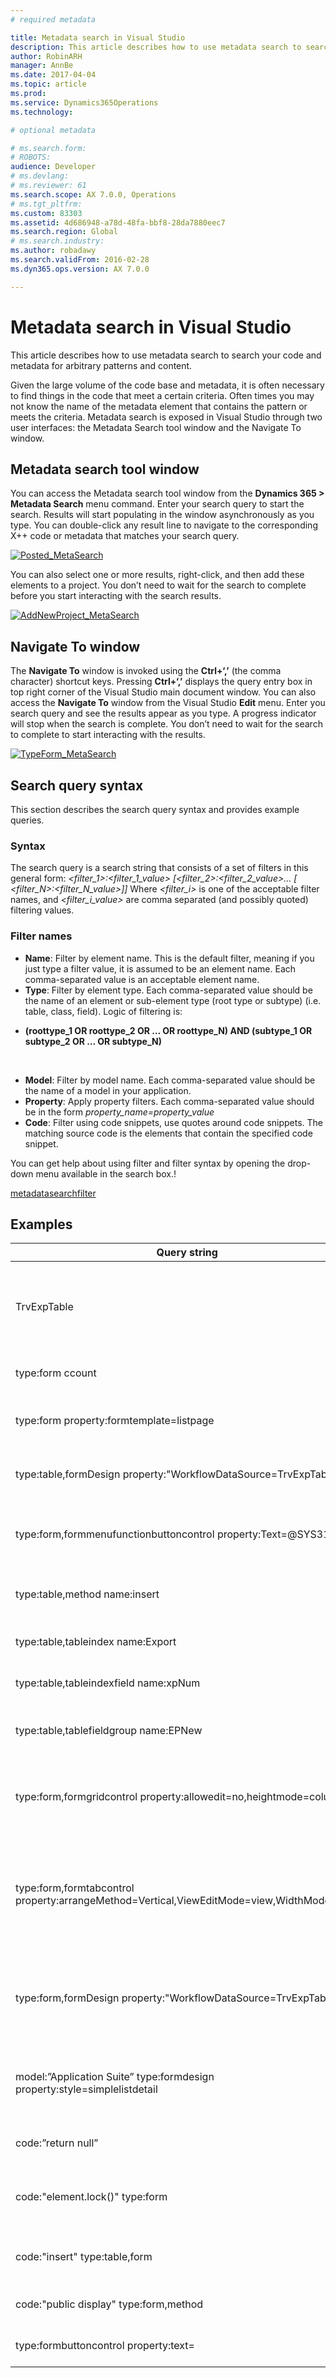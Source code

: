 ```yaml
---
# required metadata

title: Metadata search in Visual Studio
description: This article describes how to use metadata search to search your code and metadata for arbitrary patterns and content. 
author: RobinARH
manager: AnnBe
ms.date: 2017-04-04
ms.topic: article
ms.prod: 
ms.service: Dynamics365Operations
ms.technology: 

# optional metadata

# ms.search.form: 
# ROBOTS: 
audience: Developer
# ms.devlang: 
# ms.reviewer: 61
ms.search.scope: AX 7.0.0, Operations
# ms.tgt_pltfrm: 
ms.custom: 83303
ms.assetid: 4d686948-a78d-48fa-bbf8-28da7880eec7
ms.search.region: Global
# ms.search.industry: 
ms.author: robadawy
ms.search.validFrom: 2016-02-28
ms.dyn365.ops.version: AX 7.0.0

---
```


# Metadata search in Visual Studio

This article describes how to use metadata search to search your code and metadata for arbitrary patterns and content. 

Given the large volume of the code base and metadata, it is often necessary to find things in the code that meet a certain criteria. Often times you may not know the name of the metadata element that contains the pattern or meets the criteria. Metadata search is exposed in Visual Studio through two user interfaces: the Metadata Search tool window and the Navigate To window.

## Metadata search tool window
You can access the Metadata search tool window from the **Dynamics 365 &gt; Metadata Search** menu command. Enter your search query to start the search. Results will start populating in the window asynchronously as you type. You can double-click any result line to navigate to the corresponding X++ code or metadata that matches your search query.   

[![Posted\_MetaSearch](./media/posted_metasearch.png)](./media/posted_metasearch.png) 

You can also select one or more results, right-click, and then add these elements to a project. You don’t need to wait for the search to complete before you start interacting with the search results. 

[![AddNewProject\_MetaSearch](./media/addnewproject_metasearch.png)](./media/addnewproject_metasearch.png)

## Navigate To window
The **Navigate To** window is invoked using the **Ctrl+‘,’** (the comma character) shortcut keys. Pressing **Ctrl+‘,’** displays the query entry box in top right corner of the Visual Studio main document window. You can also access the **Navigate To** window from the Visual Studio **Edit** menu. Enter you search query and see the results appear as you type. A progress indicator will stop when the search is complete. You don’t need to wait for the search to complete to start interacting with the results. 

[![TypeForm\_MetaSearch](./media/typeform_metasearch.png)](./media/typeform_metasearch.png)

## Search query syntax
This section describes the search query syntax and provides example queries.

### Syntax

The search query is a search string that consists of a set of filters in this general form: *&lt;filter\_1&gt;:&lt;filter\_1\_value&gt; \[&lt;filter\_2&gt;:&lt;filter\_2\_value&gt;… \[ &lt;filter\_N&gt;:&lt;filter\_N\_value&gt;\]\]* Where *&lt;filter\_i&gt;* is one of the acceptable filter names, and *&lt;filter\_i\_value&gt;* are comma separated (and possibly quoted) filtering values.

### Filter names

-   **Name**: Filter by element name. This is the default filter, meaning if you just type a filter value, it is assumed to be an element name. Each comma-separated value is an acceptable element name.
-   **Type**: Filter by element type. Each comma-separated value should be the name of an element or sub-element type (root type or subtype) (i.e. table, class, field). Logic of filtering is:

<!-- -->

-   **(roottype\_1 OR roottype\_2 OR … OR roottype\_N) AND (subtype\_1 OR subtype\_2 OR … OR subtype\_N)**

 

-   **Model**: Filter by model name. Each comma-separated value should be the name of a model in your application.
-   **Property**: Apply property filters. Each comma-separated value should be in the form *property\_name=property\_value*
-   **Code**: Filter using code snippets, use quotes around code snippets. The matching source code is the elements that contain the specified code snippet.

You can get help about using filter and filter syntax by opening the drop-down menu available in the search box.!

[metadatasearchfilter](./media/metadatasearchfilter.jpg)

## Examples

| **Query string**                                                                          | **What it does**                                                                                                                             |
|-------------------------------------------------------------------------------------------|----------------------------------------------------------------------------------------------------------------------------------------------|
| TrvExpTable                                                                               | If the token is by itself, it is assumed to be the name. So this will find everything in the application that has ‘TrvExpTable’ in the name. |
| type:form ccount                                                                          | Finds all forms that have ‘ccount’ in their names.                                                                                           |
| type:form property:formtemplate=listpage                                                  | Finds all forms that contain the property ‘FormTemplate’ equal to ‘ListPage’.                                                                |
| type:table,formDesign property:"WorkflowDataSource=TrvExpTable"                           | Finds formDesign nodes under tables, nothing would be found.                                                                                 |
| type:form,formmenufunctionbuttoncontrol property:Text=@SYS311998                          | Finds all menu function button controls with the Text property equal to (a label) ‘@SYS311998’.                                              |
| type:table,method name:insert                                                             | Finds tables with a method containing ‘insert’ in the method name.                                                                           |
| type:table,tableindex name:Export                                                         | Finds tables with an index name containing the word ‘Export.’                                                                                |
| type:table,tableindexfield name:xpNum                                                     | Finds table indexes with ‘xpNum’ in the index field name.                                                                                    |
| type:table,tablefieldgroup name:EPNew                                                     | Finds FieldGroups (in tables) containing ‘EPNew’ in their names.                                                                             |
| type:form,formgridcontrol property:allowedit=no,heightmode=column                         | Finds form grid controls, with properties allowedit equal to ‘no’ and heightmode equal to ‘column’.                                          |
| type:form,formtabcontrol property:arrangeMethod=Vertical,ViewEditMode=view,WidthMode=Auto | Finds form tab controls, with properties arrangeMethod equal to ’Vertical’ and ViewEditMode equal to ‘view’ and WidthMode equal to ‘Auto.'   |
| type:form,formDesign property:"WorkflowDataSource=TrvExpTable"                            | Finds all forms with the 'WorkflowDataSource" property in the FormDesign node set to the value "TrvExpTable."                                |
| model:”Application Suite” type:formdesign property:style=simplelistdetail                 | Find all forms in Application Suite model that has the style property set to simpleListDetail in the FormDesign node.                        |
| code:”return null”                                                                        | Finds all places in the source code that contains “return null”.                                                                             |
| code:"element.lock()" type:form                                                           | Finds all places in the forms source code that contain the snippet ‘element.lock()’.                                                         |
| code:"insert" type:table,form                                                             | Finds all places in the source code of either forms or tables that contain ‘insert’.                                                         |
| code:"public display" type:form,method                                                    | Finds all form methods that contain the code ‘public display’.                                                                               |
| type:formbuttoncontrol property:text=                                                     | Finds all form Button Controls that have **empty** text properties.                                                                          |

     

